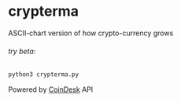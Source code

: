 # crypterma
ASCII-chart version of how crypto-currency grows

###### try beta:
```bash
python3 crypterma.py
```
Powered by [CoinDesk](https://www.coindesk.com/price/) API
